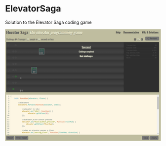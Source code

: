 # ElevatorSaga
Solution to the Elevator Saga coding game

![alt text](https://github.com/g3muse/ElevatorSaga/blob/master/ElevatorSaga.png "Elevator Saga")
